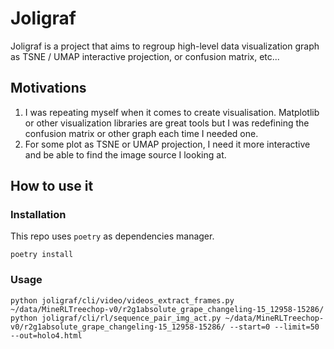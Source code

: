 # Joligraf

Joligraf is a project that aims to regroup high-level data visualization graph as TSNE / UMAP interactive projection, or confusion matrix, etc...

## Motivations

1. I was repeating myself when it comes to create visualisation. Matplotlib or other visualization libraries are great tools but I was redefining the confusion matrix or other graph each time I needed one.
2. For some plot as TSNE or UMAP projection, I need it more interactive and be able to find the image source I looking at.

## How to use it
### Installation
This repo uses `poetry` as dependencies manager.

```
poetry install
```

### Usage


```
python joligraf/cli/video/videos_extract_frames.py ~/data/MineRLTreechop-v0/r2g1absolute_grape_changeling-15_12958-15286/
python joligraf/cli/rl/sequence_pair_img_act.py ~/data/MineRLTreechop-v0/r2g1absolute_grape_changeling-15_12958-15286/ --start=0 --limit=50 --out=holo4.html
```
